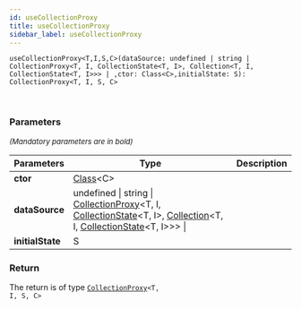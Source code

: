 ```yaml
---
id: useCollectionProxy
title: useCollectionProxy
sidebar_label: useCollectionProxy
---
```


```tsx
useCollectionProxy<T,I,S,C>(dataSource: undefined | string | CollectionProxy<T, I, CollectionState<T, I>, Collection<T, I, CollectionState<T, I>>> | ,ctor: Class<C>,initialState: S): CollectionProxy<T, I, S, C>
```
<br/>



### Parameters

<font size="2"><i>(Mandatory parameters are in bold)</i></font>

| Parameters | Type | Description |
| --------- | ---- | ----------- |
| **ctor** | [Class](/framework-api/types/Class.md)<C\> |  |
| **dataSource** | undefined \| string \| [CollectionProxy](/framework-api/types/CollectionProxy.md)<T, I, [CollectionState](/framework-api/interfaces/CollectionState.md)<T, I\>, [Collection](/framework-api/types/Collection.md)<T, I, [CollectionState](/framework-api/interfaces/CollectionState.md)<T, I\>\>\> \|  |  |
| **initialState** | S |  |


### Return



The return is of type <code>[CollectionProxy](/framework-api/types/CollectionProxy.md)<T, I, S, C\></code>